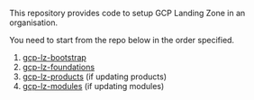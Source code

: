 This repository provides code to setup GCP Landing Zone in an organisation. 

You need to start from the repo below in the order specified.

1. [gcp-lz-bootstrap](https://github.com/XBankGCPOrg/gcp-lz-bootstrap)
2. [gcp-lz-foundations](https://github.com/XBankGCPOrg/gcp-lz-foundations)
3. [gcp-lz-products](https://github.com/XBankGCPOrg/gcp-lz-products) (if updating products)
4. [gcp-lz-modules](https://github.com/XBankGCPOrg/gcp-lz-modules) (if updating modules)

